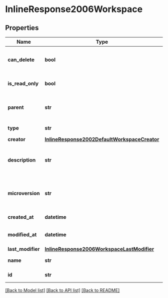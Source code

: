 # InlineResponse2006Workspace

## Properties
Name | Type | Description | Notes
------------ | ------------- | ------------- | -------------
**can_delete** | **bool** | Whether workspace can be deleted | [optional] 
**is_read_only** | **bool** | Whether workspace is read-only | [optional] 
**parent** | **str** | ID of workspace&#39;s parent version | [optional] 
**type** | **str** | Type of record | [optional] 
**creator** | [**InlineResponse2002DefaultWorkspaceCreator**](InlineResponse2002DefaultWorkspaceCreator.md) |  | [optional] 
**description** | **str** | User-provided description of workspace | [optional] 
**microversion** | **str** | Current document microversion ID of workspace | [optional] 
**created_at** | **datetime** | Creation date | [optional] 
**modified_at** | **datetime** | Last modification date | [optional] 
**last_modifier** | [**InlineResponse2006WorkspaceLastModifier**](InlineResponse2006WorkspaceLastModifier.md) |  | [optional] 
**name** | **str** | name of workspace | [optional] 
**id** | **str** | ID of workspace | [optional] 

[[Back to Model list]](../README.md#documentation-for-models) [[Back to API list]](../README.md#documentation-for-api-endpoints) [[Back to README]](../README.md)


